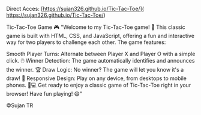 Direct Acces: [https://sujan326.github.io/Tic-Tac-Toe/]( https://sujan326.github.io/Tic-Tac-Toe/)

Tic-Tac-Toe Game 🎮
"Welcome to my Tic-Tac-Toe game! 🎲 This classic game is built with HTML, CSS, and JavaScript, offering a fun and interactive way for two players to challenge each other. The game features:

Smooth Player Turns: Alternate between Player X and Player O with a simple click. 🖱️
Winner Detection: The game automatically identifies and announces the winner. 🏆
Draw Logic: No winner? The game will let you know it's a draw! 🤝
Responsive Design: Play on any device, from desktops to mobile phones. 📱💻
Get ready to enjoy a classic game of Tic-Tac-Toe right in your browser! Have fun playing! 😄"

&copy;Sujan TR
